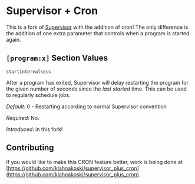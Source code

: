 Supervisor + Cron
=================

This is a fork of [Supervisor](https://github.com/Supervisor/supervisor)
with the addition of cron!  The only difference is the addition of one
extra parameter that controls when a program is started again.

``[program:x]`` Section Values
------------------------------

``startintervalsecs``

  After a program has exited, Supervisor will delay restarting the program
  for the given number of seconds since the *last started* time.  This
  can be used to regularly schedule jobs.

  *Default*: 0 - Restarting according to normal Supervisor convention

  *Required*:  No.

  *Introduced*: in this fork!


Contributing
------------

If you would like to make this CRON feature better, work is being done at 
[https://github.com/klahnakoski/supervisor_plus_cron](https://github.com/klahnakoski/supervisor_plus_cron).
